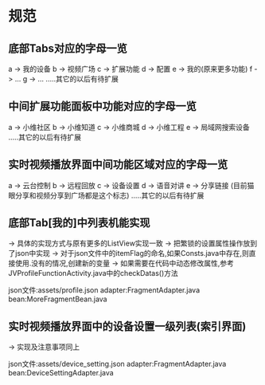 # 规范

## 底部Tabs对应的字母一览
a -> 我的设备
b -> 视频广场
c -> 扩展功能
d -> 配置
e -> 我的(原来更多功能)
f -> ...
g -> ...
.....其它的以后有待扩展

## 中间扩展功能面板中功能对应的字母一览
a -> 小维社区
b -> 小维知道
c -> 小维商城
d -> 小维工程
e -> 局域网搜索设备
.....其它的以后有待扩展

## 实时视频播放界面中间功能区域对应的字母一览
a -> 云台控制
b -> 远程回放
c -> 设备设置
d -> 语音对讲
e -> 分享链接 (目前猫眼分享和视频分享到广场都是这个标志)
.....其它的以后有待扩展




## 底部Tab[我的]中列表机能实现 
-> 具体的实现方式与原有更多的ListView实现一致
-> 把繁锁的设置属性操作放到了json中实现
-> 对于json文件中的itemFlag的命名,如果Consts.java中存在,则直接使用.没有的情况,创建新的变量
-> 如果需要在代码中动态修改属性,参考JVProfileFunctionActivity.java中的checkDatas()方法

json文件:assets/profile.json
adapter:FragmentAdapter.java
bean:MoreFragmentBean.java

## 实时视频播放界面中的设备设置一级列表(索引界面)
-> 实现及注意事项同上

json文件:assets/device_setting.json
adapter:FragmentAdapter.java
bean:DeviceSettingAdapter.java
